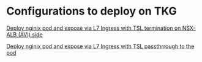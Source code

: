 # Configurations to deploy on TKG

[Deploy nginix pod and expose via L7 Ingress with TSL termination on NSX-ALB (AVI) side](/avi/ssl-ingress/README.md)

[Deploy nginix pod and expose via L7 Ingress with TSL passthrrough to the pod](/avi/ssl-pass-ingress/README.md)